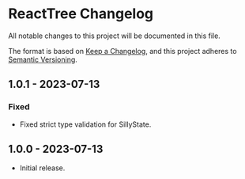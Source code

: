 # ReactTree Changelog

All notable changes to this project will be documented in this file.

The format is based on [Keep a Changelog](https://keepachangelog.com/en/1.0.0/),
and this project adheres to [Semantic Versioning](https://semver.org/spec/v2.0.0.html).

## 1.0.1 - 2023-07-13

### Fixed

- Fixed strict type validation for SillyState.

## 1.0.0 - 2023-07-13

- Initial release.
